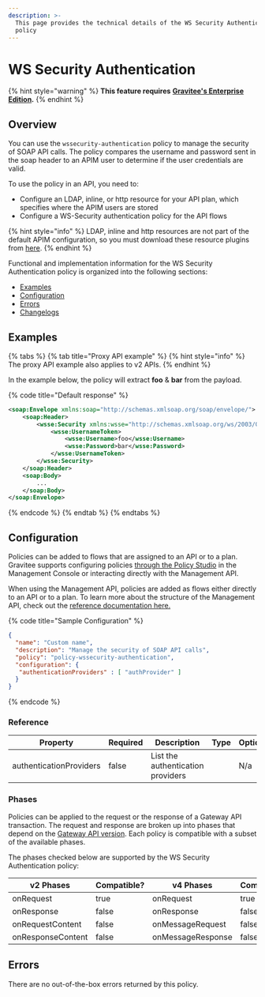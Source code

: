 ```yaml
---
description: >-
  This page provides the technical details of the WS Security Authentication
  policy
---
```


# WS Security Authentication

{% hint style="warning" %}
**This feature requires** [**Gravitee's Enterprise Edition**](../../overview/introduction-to-gravitee-api-management-apim/ee-vs-oss.md)**.**
{% endhint %}

## Overview

You can use the `wssecurity-authentication` policy to manage the security of SOAP API calls. The policy compares the username and password sent in the soap header to an APIM user to determine if the user credentials are valid.

To use the policy in an API, you need to:

* Configure an LDAP, inline, or http resource for your API plan, which specifies where the APIM users are stored
* Configure a WS-Security authentication policy for the API flows

{% hint style="info" %}
LDAP, inline and http resources are not part of the default APIM configuration, so you must download these resource plugins from [here](https://download.gravitee.io/#graviteeio-apim/plugins/resources/).
{% endhint %}

Functional and implementation information for the WS Security Authentication policy is organized into the following sections:

* [Examples](ws-security-authentication.md#examples)
* [Configuration](ws-security-authentication.md#configuration)
* [Errors](ws-security-authentication.md#errors)
* [Changelogs](ws-security-authentication.md#changelogs)

## Examples

{% tabs %}
{% tab title="Proxy API example" %}
{% hint style="info" %}
The proxy API example also applies to v2 APIs.
{% endhint %}

In the example below, the policy will extract **foo** & **bar** from the payload.

{% code title="Default response" %}
```xml
<soap:Envelope xmlns:soap="http://schemas.xmlsoap.org/soap/envelope/">
    <soap:Header>
        <wsse:Security xmlns:wsse="http://schemas.xmlsoap.org/ws/2003/06/secext">
            <wsse:UsernameToken>
                <wsse:Username>foo</wsse:Username>
                <wsse:Password>bar</wsse:Password>
            </wsse:UsernameToken>
        </wsse:Security>
    </soap:Header>
    <soap:Body>
        ...
    </soap:Body>
</soap:Envelope>
```
{% endcode %}
{% endtab %}
{% endtabs %}

## Configuration

Policies can be added to flows that are assigned to an API or to a plan. Gravitee supports configuring policies [through the Policy Studio](../../guides/policy-design/) in the Management Console or interacting directly with the Management API.

When using the Management API, policies are added as flows either directly to an API or to a plan. To learn more about the structure of the Management API, check out the [reference documentation here.](../management-api-reference/)

{% code title="Sample Configuration" %}
```json
{
  "name": "Custom name",
  "description": "Manage the security of SOAP API calls",
  "policy": "policy-wssecurity-authentication",
  "configuration": {
   "authenticationProviders" : [ "authProvider" ]
  }
}
```
{% endcode %}

### Reference

<table data-full-width="false"><thead><tr><th width="140">Property</th><th width="104" data-type="checkbox">Required</th><th width="207">Description</th><th width="111" data-type="select">Type</th><th width="247">Options</th></tr></thead><tbody><tr><td>authenticationProviders</td><td>false</td><td>List the authentication providers</td><td></td><td>N/a</td></tr></tbody></table>

### Phases

Policies can be applied to the request or the response of a Gateway API transaction. The request and response are broken up into phases that depend on the [Gateway API version](../../overview/gravitee-api-definitions-and-execution-engines.md). Each policy is compatible with a subset of the available phases.

The phases checked below are supported by the WS Security Authentication policy:

<table data-full-width="false"><thead><tr><th width="209">v2 Phases</th><th width="139" data-type="checkbox">Compatible?</th><th width="188.41136671177264">v4 Phases</th><th data-type="checkbox">Compatible?</th></tr></thead><tbody><tr><td>onRequest</td><td>true</td><td>onRequest</td><td>true</td></tr><tr><td>onResponse</td><td>false</td><td>onResponse</td><td>false</td></tr><tr><td>onRequestContent</td><td>false</td><td>onMessageRequest</td><td>false</td></tr><tr><td>onResponseContent</td><td>false</td><td>onMessageResponse</td><td>false</td></tr></tbody></table>

## Errors

There are no out-of-the-box errors returned by this policy.
